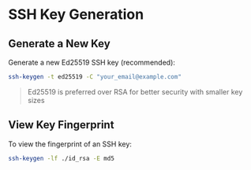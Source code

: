 # SSH Key Generation

## Generate a New Key

Generate a new Ed25519 SSH key (recommended):

```sh
ssh-keygen -t ed25519 -C "your_email@example.com"
```

> Ed25519 is preferred over RSA for better security with smaller key sizes

## View Key Fingerprint

To view the fingerprint of an SSH key:

```sh
ssh-keygen -lf ./id_rsa -E md5
``` 
